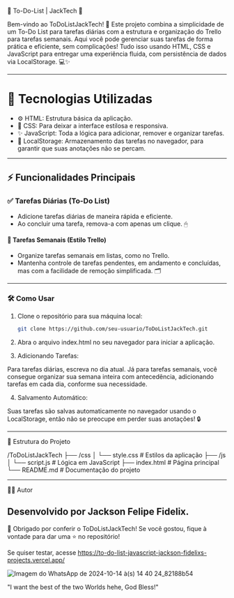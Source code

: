 🚀 To-Do-List | JackTech 📝

Bem-vindo ao ToDoListJackTech! 🎯 Este projeto combina a simplicidade de um To-Do List para tarefas diárias com a estrutura e organização do Trello para tarefas semanais. Aqui você pode gerenciar suas tarefas de forma prática e eficiente, sem complicações! Tudo isso usando HTML, CSS e JavaScript para entregar uma experiência fluida, com persistência de dados via LocalStorage. 💻✨

---

# 🎨 Tecnologias Utilizadas

- ⚙ HTML: Estrutura básica da aplicação.
- 🎨 CSS: Para deixar a interface estilosa e responsiva.
- ✨ JavaScript: Toda a lógica para adicionar, remover e organizar tarefas.
- 💾 LocalStorage: Armazenamento das tarefas no navegador, para garantir que suas anotações não se percam.

---

## ⚡ Funcionalidades Principais

### ✅ Tarefas Diárias (To-Do List)
- Adicione tarefas diárias de maneira rápida e eficiente.
- Ao concluir uma tarefa, remova-a com apenas um clique. 🖱

#### 📅 Tarefas Semanais (Estilo Trello)
- Organize tarefas semanais em listas, como no Trello.
- Mantenha controle de tarefas pendentes, em andamento e concluídas, mas com a facilidade de remoção simplificada. 🗂

---

### 🛠 Como Usar

1. Clone o repositório para sua máquina local:
   ```bash
   git clone https://github.com/seu-usuario/ToDoListJackTech.git

2. Abra o arquivo index.html no seu navegador para iniciar a aplicação.

3. Adicionando Tarefas:

Para tarefas diárias, escreva no dia atual. Já para tarefas semanais, você consegue organizar sua semana inteira com antecedência, adicionando tarefas em cada dia, conforme sua necessidade.

4. Salvamento Automático:

Suas tarefas são salvas automaticamente no navegador usando o LocalStorage, então não se preocupe em perder suas anotações! 🔒

---

📂 Estrutura do Projeto

/ToDoListJackTech
  ├── /css
  │   └── style.css       # Estilos da aplicação
  ├── /js
  │   └── script.js       # Lógica em JavaScript
  ├── index.html          # Página principal
  └── README.md           # Documentação do projeto

---

🧑‍💻 Autor

Desenvolvido por Jackson Felipe Fidelix. 
---

🎉 Obrigado por conferir o ToDoListJackTech! Se você gostou, fique à vontade para dar uma ⭐ no repositório!

Se quiser testar, acesse https://to-do-list-javascript-jackson-fidelixs-projects.vercel.app/ 

![Imagem do WhatsApp de 2024-10-14 à(s) 14 40 24_82188b54](https://github.com/user-attachments/assets/85164e3e-ecad-4bec-9268-1b073292c0d3)


"I want the best of the two Worlds hehe, God Bless!"
